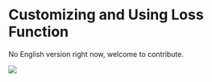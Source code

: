 ﻿# Customizing and Using Loss Function

No English version right now, welcome to contribute.

<a href="https://gitee.com/mindspore/docs/blob/master/tutorials/training/source_en/advanced_use/custom_loss_function.md" target="_blank"><img src="https://gitee.com/mindspore/docs/raw/master/resource/_static/logo_source.png"></a>
